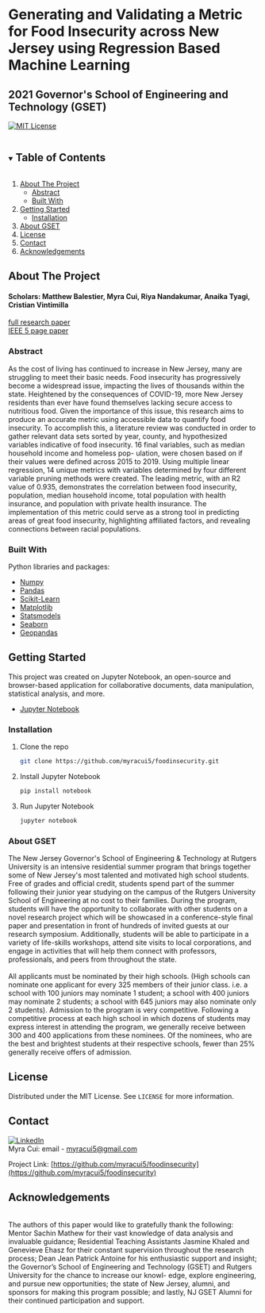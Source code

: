 # Generating and Validating a Metric for Food Insecurity across New Jersey using Regression Based Machine Learning
## 2021 Governor's School of Engineering and Technology (GSET)
[![MIT License][license-shield]][license-url]


<!-- TABLE OF CONTENTS -->
<details open="open">
  <summary><h2 style="display: inline-block">Table of Contents</h2></summary>
  <ol>
    <li>
      <a href="#about-the-project">About The Project</a>
      <ul>
        <li><a href="#abstract">Abstract</a></li>
        <li><a href="#built-with">Built With</a></li>
      </ul>
    </li>
    <li>
      <a href="#getting-started">Getting Started</a>
      <ul>
        <li><a href="#installation">Installation</a></li>
      </ul>
    </li>
    <li><a href="#About-GSET">About GSET</a></li>
    <li><a href="#license">License</a></li>
    <li><a href="#contact">Contact</a></li>
    <li><a href="#acknowledgements">Acknowledgements</a></li>
  </ol>
</details>



<!-- ABOUT THE PROJECT -->
## About The Project
#### Scholars: Matthew Balestier, Myra Cui, Riya Nandakumar, Anaika Tyagi, Cristian Vintimilla

[full research paper](https://soe.rutgers.edu/governors-school-engineering-technology-research-journals) <br>
[IEEE 5 page paper](https://drive.google.com/file/d/1_xD0wUTBtjxomaljPMzFUl4MwFEgipZP/view?usp=sharing)

### Abstract
As the cost of living has continued to increase in New Jersey, many are struggling to meet their basic needs. Food insecurity has progressively become a widespread issue, impacting the lives of thousands within the state. Heightened by the consequences of COVID-19, more New Jersey residents than ever have found themselves lacking secure access to nutritious food. Given the importance of this issue, this research aims to produce an accurate metric using accessible data to quantify food insecurity. To accomplish this, a literature review was conducted in order to gather relevant data sets sorted by year, county, and hypothesized variables indicative of food insecurity. 16 final variables, such as median household income and homeless pop- ulation, were chosen based on if their values were defined across 2015 to 2019. Using multiple linear regression, 14 unique metrics with variables determined by four different variable pruning methods were created. The leading metric, with an R2 value of 0.935, demonstrates the correlation between food insecurity, population, median household income, total population with health insurance, and population with private health insurance. The implementation of this metric could serve as a strong tool in predicting areas of great food insecurity, highlighting affiliated factors, and revealing connections between racial populations.
 
### Built With
Python libraries and packages:
* [Numpy](https://numpy.org/)
* [Pandas](https://pandas.pydata.org/)
* [Scikit-Learn](https://scikit-learn.org/stable/)
* [Matplotlib](https://matplotlib.org/)
* [Statsmodels](https://www.statsmodels.org/stable/index.html)
* [Seaborn](https://seaborn.pydata.org/)
* [Geopandas](https://geopandas.org/)

<!-- GETTING STARTED -->
## Getting Started

This project was created on Jupyter Notebook, an open-source and browser-based application for collaborative documents, data manipulation, statistical analysis, and more.
* [Jupyter Notebook](https://jupyter.org/)

### Installation

1. Clone the repo
   ```sh
   git clone https://github.com/myracui5/foodinsecurity.git
   ```
3. Install Jupyter Notebook
   ```sh
   pip install notebook
   ```
4. Run Jupyter Notebook
   ```sh
   jupyter notebook
   ```

<!-- About GSET -->
### About GSET
The New Jersey Governor's School of Engineering & Technology at Rutgers University is an intensive residential summer program that brings together some of New Jersey's most talented and motivated high school students. Free of grades and official credit, students spend part of the summer following their junior year studying on the campus of the Rutgers University School of Engineering at no cost to their families. During the program, students will have the opportunity to collaborate with other students on a novel research project which will be showcased in a conference-style final paper and presentation in front of hundreds of invited guests at our research symposium.  Additionally, students will be able to participate in a variety of life-skills workshops, attend site visits to local corporations, and engage in activities that will help them connect with professors, professionals, and peers from throughout the state.
<br>
<br>
All applicants must be nominated by their high schools. (High schools can nominate one applicant for every 325 members of their junior class. i.e. a school with 100 juniors may nominate 1 student; a school with 400 juniors may nominate 2 students; a school with 645 juniors may also nominate only 2 students). Admission to the program is very competitive. Following a competitive process at each high school in which dozens of students may express interest in attending the program, we generally receive between 300 and 400 applications from these nominees. Of the nominees, who are the best and brightest students at their respective schools, fewer than 25% generally receive offers of admission.

<!-- LICENSE -->
## License

Distributed under the MIT License. See `LICENSE` for more information.

<!-- CONTACT -->
## Contact
[![LinkedIn][linkedin-shield]][linkedin-url] <br>
Myra Cui: email - myracui5@gmail.com <br>


Project Link: [https://github.com/myracui5/foodinsecurity](https://github.com/myracui5/foodinsecurity)


<!-- ACKNOWLEDGEMENTS -->
## Acknowledgements
<br>
The authors of this paper would like to gratefully thank the following: Mentor Sachin Mathew for their vast knowledge of data analysis and invaluable guidance; Residential Teaching Assistants Jasmine Khaled and Genevieve Ehasz for their constant supervision throughout the research process; Dean Jean Patrick Antoine for his enthusiastic support and insight; the Governor’s School of Engineering and Technology (GSET) and Rutgers University for the chance to increase our knowl- edge, explore engineering, and pursue new opportunities; the state of New Jersey, alumni, and sponsors for making this program possible; and lastly, NJ GSET Alumni for their continued participation and support.


<!-- MARKDOWN LINKS & IMAGES -->
[linkedin-shield]: https://img.shields.io/badge/-LinkedIn-black.svg?style=for-the-badge&logo=linkedin&colorB=555
[linkedin-url]: https://www.linkedin.com/in/myracui/
[license-shield]: https://img.shields.io/badge/LICENSE-MIT-9cf?style=for-the-badge
[license-url]: https://github.com/myracui5/foodinsecurity/blob/main/LICENSE.txt
